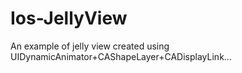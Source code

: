Ios-JellyView
=============

An example of jelly view created using UIDynamicAnimator+CAShapeLayer+CADisplayLink...
